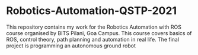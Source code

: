 # Robotics-Automation-QSTP-2021
This repository contains my work for the Robotics Automation with ROS course organised by BITS Pilani, Goa Campus. This course covers basics of ROS, control theory, path planning and automation in real life. The final project is programming an autonomous ground robot
